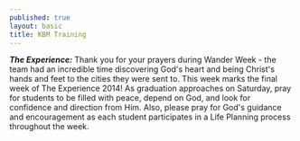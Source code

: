 ```yaml
---
published: true
layout: basic
title: KBM Training
---
```


***The Experience:***
Thank you for your prayers during Wander Week - the team had an incredible time discovering God's heart and being Christ's hands and feet to the cities they were sent to.  This week marks the final week of The Experience 2014!  As graduation approaches on Saturday, pray for students to be filled with peace, depend on God, and look for confidence and direction from Him.  Also, please pray for God's guidance and encouragement as each student participates in a Life Planning process throughout the week.  